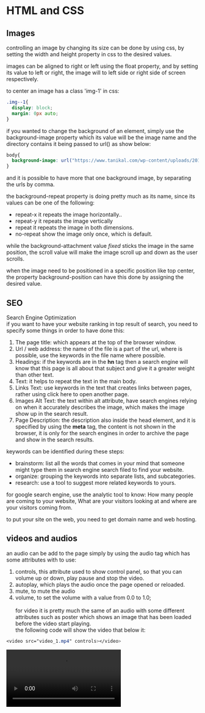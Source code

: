 # HTML and CSS
## Images
controlling an image by changing its size can be done by using css, by setting the width and height property in css to the desired values.<br>

images can be aligned to right or left using the float property, and by setting its value to left or right, the image will to left side or right side of screen respectively.<br>

to center an image has a class 'img-1' in css:<br>
```css
.img--1{
  display: block;
  margin: 0px auto;
}
```

if you wanted to change the background of an element, simply use the background-image property which its value will be the image name and the directory contains it being passed to url() as show below:<br>
```css 
body{
  background-image: url("https://www.tanikal.com/wp-content/uploads/2017/10/rami_malek_in_mr_robot_4k-wide-1024x640.jpg");
}
```
and it is possible to have more that one background image, by separating the urls by comma.<br>

the background-repeat property is doing pretty much as its name, since its values can be one of the following:<br>
* repeat-x it repeats the image horizontally..
* repeat-y it repeats the image vertically
* repeat it repeats the image in both dimensions.
* no-repeat show the image only once, which is default.

while the background-attachment value *fixed* sticks the image in the same position, the scroll value will make the image scroll up and down as the user scrolls.<br>

when the image need to be positioned in a specific position like top center, the property background-position can have this done by assigning the desired value.


## SEO
Search Engine Optimization<br>
if you want to have your website ranking in top result of search, you need to specify some things in order to have done this:<br>
1. The page title: which appears at the top of the browser window.
2. Url / web address: the name of the file is a part of the url, where is possible, use the keywords in the file name where possible.
3. Headings: if the keywords are in the **hn** tag then a search engine will know that this page is all about that subject and give it a greater weight than other text.
4. Text: it helps to repeat the text in the main body.
5. Links Text: use keywords in the text that creates links between pages, rather using click here to open another page.
6. Images Alt Text: the text within alt attribute, have search engines relying on when it accurately describes the image, which makes the image show up in the search result. 
7. Page Description: the description also inside the head element, and it is specified by using the **meta** tag, the content is not shown in the browser, it is only for the search engines in order to archive the page and show in the search results.

keywords can be identified during these steps:
* brainstorm: list all the words that comes in your mind that someone might type them in search engine search filed to find your website.
* organize: grouping the keywords into separate lists, and subcategories.
* research: use a tool to suggest more related keywords to yours.

for google search engine, use the analytic tool to know: How many people are coming to your website, What are your visitors looking at and where are your visitors coming from.

to put your site on the web, you need to get domain name and web hosting.

## videos and audios
an audio can be add to the page simply by using the audio tag which has some attributes with to use:
1. controls, this attribute used to show control panel, so that you can volume up or down, play pause and stop the video.
2. autoplay, which plays the audio once the page opened or reloaded.
3. mute, to mute the audio
4. volume, to set the volume with a value from 0.0 to 1.0;
<br><br>
for video it is pretty much the same of an audio with some different attributes such as poster which shows an image that has been loaded before the video start playing.<br>
the following code will show the video that below it:<br>

```css
<video src="video_1.mp4" controls></video>
```
<video src="video_1.mp4" controls></video>
